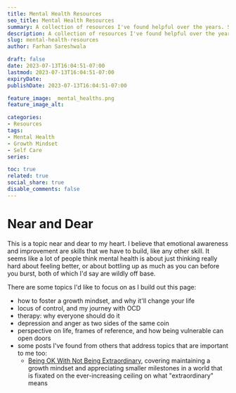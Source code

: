 ```yaml
---
title: Mental Health Resources
seo_title: Mental Health Resources
summary: A collection of resources I've found helpful over the years. Still in progress.
description: A collection of resources I've found helpful over the years. Still in progress.
slug: mental-health-resources
author: Farhan Sareshwala

draft: false
date: 2023-07-13T16:04:51-07:00
lastmod: 2023-07-13T16:04:51-07:00
expiryDate: 
publishDate: 2023-07-13T16:04:51-07:00

feature_image: _mental_healths.png
feature_image_alt: 

categories:
- Resources
tags:
- Mental Health
- Growth Mindset
- Self Care
series:

toc: true
related: true
social_share: true
disable_comments: false
---
```


# Near and Dear
This is a topic near and dear to my heart. I believe that emotional awareness and improvement are skills that we have to build, like any other skill. It seems like a lot of people think mental health is about just thinking really hard about feeling better, or about bottling up as much as you can before you burst, both of which I'd say are wildly off base. 

There are some topics I'd like to focus on as I build out this page:
- how to foster a growth mindset, and why it'll change your life
- locus of control, and my journey with OCD
- therapy: why everyone should do it
- depression and anger as two sides of the same coin
- perspective on life, frames of reference, and how being vulnerable can open doors
- some posts I've found from others that address topics that are important to me too:
    - [Being OK With Not Being Extraordinary](https://www.tiffanymatthe.com/not-extraordinary), covering maintaining a growth mindset and appreciating smaller milestones in a world that is fixated on the ever-increasing ceiling on what "extraordinary" means
